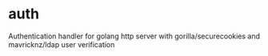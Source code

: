 auth
====

Authentication handler for golang http server with gorilla/securecookies and mavricknz/ldap user verification
